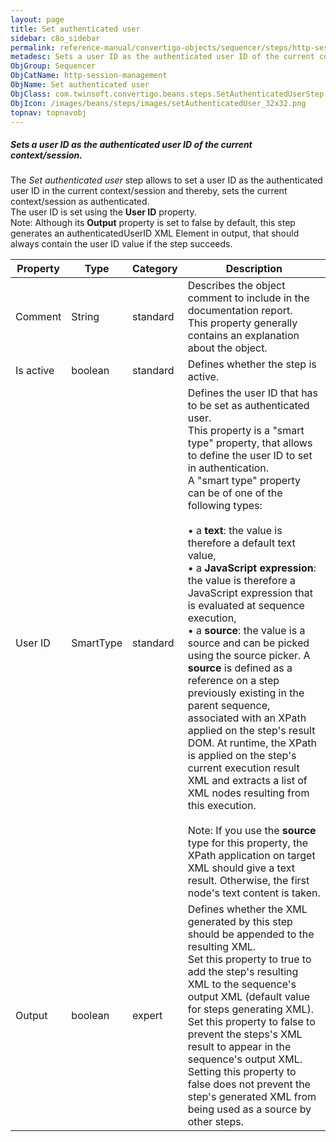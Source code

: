 ```yaml
---
layout: page
title: Set authenticated user
sidebar: c8o_sidebar
permalink: reference-manual/convertigo-objects/sequencer/steps/http-session-management/set-authenticated-user/
metadesc: Sets a user ID as the authenticated user ID of the current context/session.   The  Set authenticated user  step allows to set a user ID as the authent
ObjGroup: Sequencer
ObjCatName: http-session-management
ObjName: Set authenticated user
ObjClass: com.twinsoft.convertigo.beans.steps.SetAuthenticatedUserStep
ObjIcon: /images/beans/steps/images/setAuthenticatedUser_32x32.png
topnav: topnavobj
---
```

##### Sets a user ID as the authenticated user ID of the current context/session. 

The <i>Set authenticated user</i> step allows to set a user ID as the authenticated user ID in the current context/session and thereby, sets the current context/session as authenticated. <br/>The user ID is set using the <b>User ID</b> property. <br/><span class="orangetwinsoft">Note:</span> Although its <b>Output</b> property is set to <span class="computer">false</span> by default, this step generates an <span class="computer">authenticatedUserID</span> XML Element in output, that should always contain the user ID value if the step succeeds. 

Property | Type | Category | Description
--- | --- | --- | ---
Comment | String | standard | Describes the object comment to include in the documentation report.<br/>This property generally contains an explanation about the object.
Is active | boolean | standard | Defines whether the step is active.
User ID | SmartType | standard | Defines the user ID that has to be set as authenticated user.<br/>This property is a "smart type" property, that allows to define the user ID to set in authentication. <br/>A "smart type" property can be of one of the following types: <br/><br/>• a <b>text</b>: the value is therefore a default text value, <br/>• a <b>JavaScript expression</b>: the value is therefore a JavaScript expression that is evaluated at sequence execution, <br/>• a <b>source</b>: the value is a source and can be picked using the source picker. A <b>source</b> is defined as a reference on a step previously existing in the parent sequence, associated with an XPath applied on the step's result DOM. At runtime, the XPath is applied on the step's current execution result XML and extracts a list of XML nodes resulting from this execution. <br/><br/><span class="orangetwinsoft">Note:</span> If you use the <b>source</b> type for this property, the XPath application on target XML should give a text result. Otherwise, the first node's text content is taken.
Output | boolean | expert | Defines whether the XML generated by this step should be appended to the resulting XML.<br/>Set this property to <span class="computer">true</span> to add the step's resulting XML to the sequence's output XML (default value for steps generating XML). Set this property to <span class="computer">false</span> to prevent the steps's XML result to appear in the sequence's output XML.<br/>Setting this property to <span class="computer">false</span> does not prevent the step's generated XML from being used as a source by other steps.
